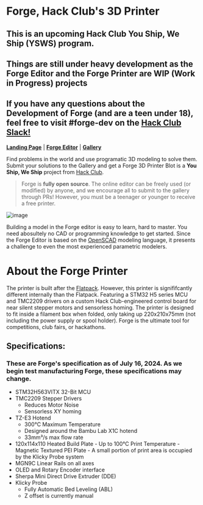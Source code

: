 # Forge, Hack Club's 3D Printer 

## This is an upcoming Hack Club You Ship, We Ship (YSWS) program. 
## Things are still under heavy development as the Forge Editor and the Forge Printer are WIP (Work in Progress) projects
## If you have any questions about the Development of Forge (and are a teen under 18), feel free to visit #forge-dev on the [Hack Club Slack!](https://hackclub.com/arcade/?param=slack)

**[Landing Page](https://forge.hackclub.com)** | **[Forge Editor](https://forge.hackclub.com/editor)** | **[Gallery](https://forge.hackclub.com/gallery)**

Find problems in the world and use programatic 3D modeling to solve them. Submit your solutions to the Gallery and get a Forge 3D Printer
Blot is a **You Ship, We Ship** project from [Hack Club](https://hackclub.com). 

> Forge is **fully open source**. The online editor can be freely used (or modified) by anyone, and we encourage all to submit to the gallery through PRs! However, you must be a teenager or younger to receive a free printer.

![image](https://github.com/Patcybermind/Project-Moonlight/assets/97562509/da8007c4-607d-4d73-ad87-6afdcd655585)

Building a model in the Forge editor is easy to learn, hard to master. You need abosultely no CAD or programming knowledge to get started. Since the Forge Editor is based on the [OpenSCAD](https://openscad.org) modeling language, it presents a challenge to even the most experienced parametric modelers. 

# About the Forge Printer

The printer is built after the [Flatpack](https://github.com/eponra/flatpack). However, this printer is signififcantly different internally than the Flatpack. Featuring a STM32 H5 series MCU and TMC2209 drivers on a custom Hack Club-engineered control board for near silent stepper motors and sensorless homing. The printer is designed to fit inside a filament box when folded, only taking up 220x210x75mm (not including the power supply or spool holder). Forge is the ultimate tool for competitions, club fairs, or hackathons.

## Specifications:

### These are Forge's specification as of July 16, 2024. As we begin test manufacturing Forge, these specifications may change.

 * STM32H563VITX 32-Bit MCU
 * TMC2209 Stepper Drivers
     - Reduces Motor Noise
     - Sensorless XY homing  
 * TZ-E3 Hotend
     - 300°C Maximum Temperature
     - Designed around the Bambu Lab X1C hotend
     - 33mm³/s max flow rate
 * 120x114x110 Heated Build Plate
       - Up to 100°C Print Temperature
       - Magnetic Textured PEI Plate
       - A small portion of print area is occupied by the Klicky Probe system
 * MGN9C Linear Rails on all axes
 * OLED and Rotary Encoder interface
 * Sherpa Mini Direct Drive Extruder (DDE)
 * Klicky Probe
      - Fully Automatic Bed Leveling (ABL)
      - Z offset is currently manual

